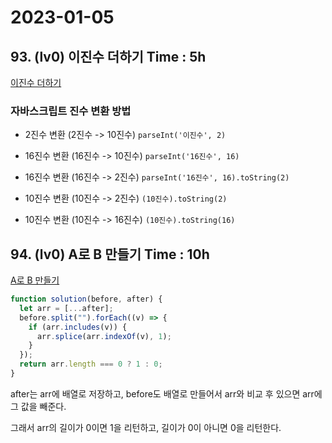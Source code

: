 # 2023-01-05

## 93. (lv0) 이진수 더하기 Time : 5h

[이진수 더하기](https://school.programmers.co.kr/learn/courses/30/lessons/120885)

### 자바스크립트 진수 변환 방법

- 2진수 변환 (2진수 -> 10진수)
  `parseInt('이진수', 2)`

- 16진수 변환 (16진수 -> 10진수)
  `parseInt('16진수', 16)`

- 16진수 변환 (16진수 -> 2진수)
  `parseInt('16진수', 16).toString(2)`

- 10진수 변환 (10진수 -> 2진수)
  `(10진수).toString(2)`

- 10진수 변환 (10진수 -> 16진수)
  `(10진수).toString(16)`

## 94. (lv0) A로 B 만들기 Time : 10h

[A로 B 만들기](https://school.programmers.co.kr/learn/courses/30/lessons/120886)

```js
function solution(before, after) {
  let arr = [...after];
  before.split("").forEach((v) => {
    if (arr.includes(v)) {
      arr.splice(arr.indexOf(v), 1);
    }
  });
  return arr.length === 0 ? 1 : 0;
}
```

after는 arr에 배열로 저장하고, before도 배열로 만들어서 arr와 비교 후 있으면 arr에 그 값을 빼준다.

그래서 arr의 길이가 0이면 1을 리턴하고, 길이가 0이 아니면 0을 리턴한다.
